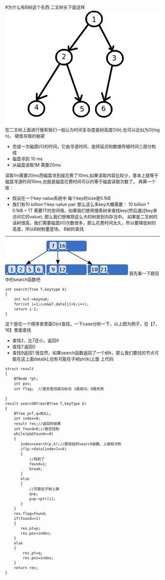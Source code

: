 #为什么有B树这个东西
二叉树长下面这样
<img src='https://github.com/wangqifan/bitcs/blob/master/2015/img/db63db410d77f6e6c1fbb3726baee958.png'>
在二叉树上面进行搜索我们一般认为时间复杂度是树高度O(h),也可以近似为O(log n)。
硬盘存取的秘密

 * 完成一次磁盘I/O的时间，它由寻道时间、旋转延迟和数据传输时间三部分构成
 * 磁盘寻到 10 ms
 * 从磁盘读取1M 需要20ms

读取1m需要20ms而磁盘寻到就花费了10ms,如果读取内容比较少，基本上就等于磁盘寻道时间10ms,也就是磁盘花费时间可以约等于磁盘读取次数了。
再算一个账：

* 假设在一个key-value系统中 每个key的size是0.1kB
* 我们有10 billion个key-value pair
那么这么多key大概需要： 10 billion * 0.1kB = 1T  需要1T的空间哦，如果我们使用搜索树来查找key(然后通过key来访问它的value),
那么我们很难把这么大的树放到内存当中。
如果是二叉树的话树很高，我们需要磁盘I/O次数很多，那么花费时间太久，所以要降低树的高度，所以B树粉墨登场。
B树的查找
----
<img src='https://github.com/wangqifan/bitcs/blob/master/2015/img/400px-B-tree.svg.png'>
首先看一下题目中的search函数吧

~~~
int search(Tree T,keytype k)
{
    int n=T->keynum;
    for(int i=1;i<n&&T.data[i]<k;i++);
    return i-1;
}
~~~
这个是在一个顺序表里面O(n)查找，一下case分析一下，以上图为例子，在【7，16】里面查找
* 查找2，比7还小，返回0
* 查找7.返回0
* 查找9返回1
很显然，如果search函数返回了一个树k，那么我们要找的节点可能在这上面data[k],也有可能在子树ptr[k]上面
上代码
~~~
struct result
{
    BTNode *pt;
    int pos;
    int flag;  //是否查找成功标志 1是成功，0是失败
    
}
result searchBTree(BTree T,keyType k)
{
    BTree p=T,q=NULL;
    int index=0;
    result res;//返回的结果
    int found=0;//是否找到
    while(p&&found==0)
    {
       index=search(p,k);//题目给的search函数，上面有分析
       if(p->data[index]==k)
       {
           //找到了
           found=1;
           break;
       }
       else
       {
           //可能在子树上面
           q=p;
           p=p->ptr[i];
       }
    }
    res.flag=found;
    if(found==1)
    {
       res.pt=p;
       res.pos=index;
    }
    else
    {
        res.pt=q;
        res.pos=index;
    }
    return res;
}
~~~

